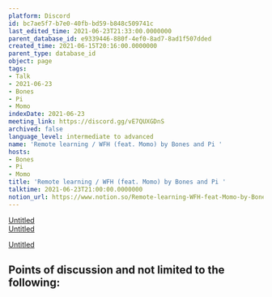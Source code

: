 ```yaml
---
platform: Discord
id: bc7ae5f7-b7e0-40fb-bd59-b848c509741c
last_edited_time: 2021-06-23T21:33:00.0000000
parent_database_id: e9339446-880f-4ef0-8ad7-8ad1f507dded
created_time: 2021-06-15T20:16:00.0000000
parent_type: database_id
object: page
tags:
- Talk
- 2021-06-23
- Bones
- Pi
- Momo
indexDate: 2021-06-23
meeting_link: https://discord.gg/vE7QUXGDnS
archived: false
language_level: intermediate to advanced
name: 'Remote learning / WFH (feat. Momo) by Bones and Pi '
hosts:
- Bones
- Pi
- Momo
title: 'Remote learning / WFH (feat. Momo) by Bones and Pi '
talktime: 2021-06-23T21:00:00.0000000
notion_url: https://www.notion.so/Remote-learning-WFH-feat-Momo-by-Bones-and-Pi-bc7ae5f7b7e040fbbd59b848c509741c
---
```


[Untitled](https://www.notion.so/23f0f26c7f1547c0b08477c0c6f1f461)   
[Untitled](https://www.notion.so/482e61b02b9c4456b2b4fe86bb7544c6)   

[Untitled](https://www.notion.so/60226399bd024bf4bf588586f8013a21)   
## Points of discussion and not limited to the following:

   
   
   
   

   



